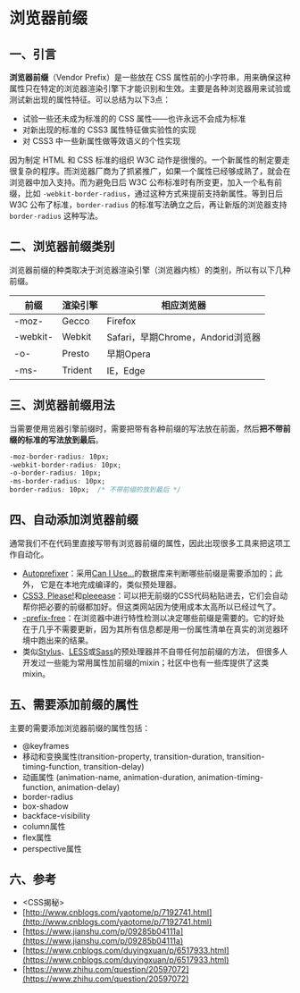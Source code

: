 # 浏览器前缀

## 一、引言 <a href="#gez4gf" id="gez4gf"></a>

**浏览器前缀**（Vendor Prefix）是一些放在 CSS 属性前的小字符串，用来确保这种属性只在特定的浏览器渲染引擎下才能识别和生效。主要是各种浏览器用来试验或测试新出现的属性特征。可以总结为以下3点：

* 试验一些还未成为标准的的 CSS 属性——也许永远不会成为标准
* 对新出现的标准的 CSS3 属性特征做实验性的实现
* 对 CSS3 中一些新属性做等效语义的个性实现

因为制定 HTML 和 CSS 标准的组织 W3C 动作是很慢的。一个新属性的制定要走很复杂的程序。而浏览器厂商为了抓紧推广，如果一个属性已经够成熟了，就会在浏览器中加入支持。而为避免日后 W3C 公布标准时有所变更，加入一个私有前缀，比如 `-webkit-border-radius`，通过这种方式来提前支持新属性。等到日后 W3C 公布了标准，`border-radius` 的标准写法确立之后，再让新版的浏览器支持 `border-radius` 这种写法。

## 二、浏览器前缀类别

浏览器前缀的种类取决于浏览器渲染引擎（浏览器内核）的类别，所以有以下几种前缀。

| 前缀       | 渲染引擎    | 相应浏览器                      |
| -------- | ------- | -------------------------- |
| -moz-    | Gecco   | Firefox                    |
| -webkit- | Webkit  | Safari，早期Chrome，Andorid浏览器 |
| -o-      | Presto  | 早期Opera                    |
| -ms-     | Trident | IE，Edge                    |

## 三、浏览器前缀用法

当需要使用览器引擎前缀时，需要把带有各种前缀的写法放在前面，然后**把不带前缀的标准的写法放到最后**。

```css
-moz-border-radius: 10px; 
-webkit-border-radius: 10px; 
-o-border-radius: 10px; 
-ms-border-radius: 10px;
border-radius: 10px;  /* 不带前缀的放到最后 */
```

## 四、自动添加浏览器前缀

通常我们不在代码里直接写带有浏览器前缀的属性，因此出现很多工具来把这项工作自动化。

* [Autoprefixer](https://github.com/postcss/autoprefixer)：采用[Can I Use...](http://caniuse.com/)的数据库来判断哪些前缀是需要添加的；此外， 它是在本地完成编译的，类似预处理器。
* [CSS3, Please!](http://css3please.com/)和[pleeease](http://pleee-ase.io/playground.html)：可以把无前缀的CSS代码粘贴进去，它们会自动帮你把必要的前缀都加好。但这类网站因为使用成本太高所以已经过气了。
* [-prefix-free](http://leaverou.github.io/prefixfree)：在浏览器中进行特性检测以决定哪些前缀是需要的。它的好处在于几乎不需要更新，因为其所有信息都是用一份属性清单在真实的浏览器环境中跑出来的结果。
* 类似[Stylus](http://stylus-lang.com/)、[LESS](http://lesscss.org/)或[Sass](http://sass-lang.com/)的预处理器并不自带任何加前缀的方法， 但很多人开发过一些能为常用属性加前缀的mixin；社区中也有一些库提供了这类mixin。

## 五、需要添加前缀的属性

主要的需要添加浏览器前缀的属性包括：

* @keyframes
* 移动和变换属性(transition-property, transition-duration, transition-timing-function, transition-delay)
* 动画属性 (animation-name, animation-duration, animation-timing-function, animation-delay)
* border-radius
* box-shadow
* backface-visibility
* column属性
* flex属性
* perspective属性

## 六、参考

* \<CSS揭秘>
* [http://www.cnblogs.com/yaotome/p/7192741.html](http://www.cnblogs.com/yaotome/p/7192741.html)
* [https://www.jianshu.com/p/09285b04111a](https://www.jianshu.com/p/09285b04111a)
* [https://www.cnblogs.com/duyingxuan/p/6517933.html](https://www.cnblogs.com/duyingxuan/p/6517933.html)
* [https://www.zhihu.com/question/20597072](https://www.zhihu.com/question/20597072)
